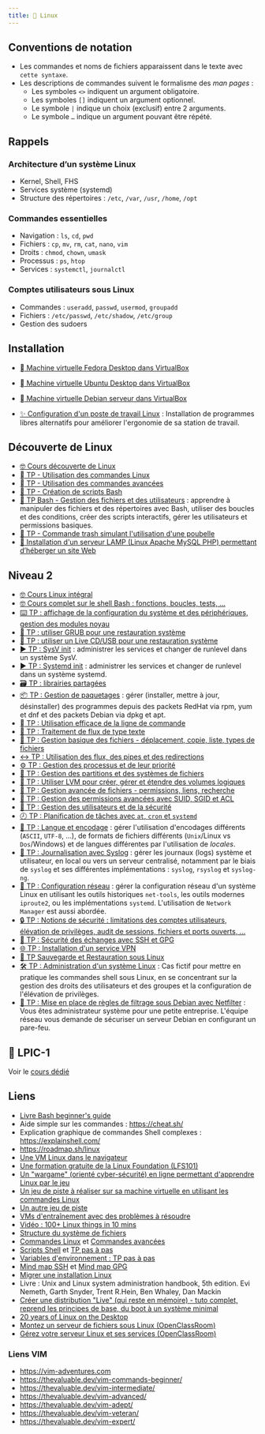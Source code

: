 ```yaml
---
title: 🐧 Linux
---
```


## Conventions de notation

- Les commandes et noms de fichiers apparaissent dans le texte avec `cette syntaxe`.
- Les descriptions de commandes suivent le formalisme des _man pages_ :
  - Les symboles `<>` indiquent un argument obligatoire.
  - Les symboles `[]` indiquent un argument optionnel.  
  - Le symbole `|` indique un choix (exclusif) entre 2 arguments.
  - Le symbole `…` indique un argument pouvant être répété.

## Rappels

### Architecture d’un système Linux

- Kernel, Shell, FHS
- Services système (systemd)
- Structure des répertoires : `/etc`, `/var`, `/usr`, `/home`, `/opt`

### Commandes essentielles

- Navigation : `ls`, `cd`, `pwd`
- Fichiers : `cp`, `mv`, `rm`, `cat`, `nano`, `vim`
- Droits : `chmod`, `chown`, `umask`
- Processus : `ps`, `htop`
- Services : `systemctl`, `journalctl`

### Comptes utilisateurs sous Linux

- Commandes : `useradd`, `passwd`, `usermod`, `groupadd`
- Fichiers : `/etc/passwd`, `/etc/shadow`, `/etc/group`
- Gestion des sudoers

## Installation

- [󰣛 Machine virtuelle Fedora Desktop dans VirtualBox](/cours/linux/installation/tp-installation-vbox-fedora-workstation)
- [󰕈 Machine virtuelle Ubuntu Desktop dans VirtualBox](/cours/linux/installation/tp-installation-vbox-ubuntu-workstation)
- [󰣚  Machine virtuelle Debian serveur dans VirtualBox](/cours/linux/installation/tp-installation-vbox-debian-server)

- [✨ Configuration d'un poste de travail Linux](/cours/linux/installation/tp-env-dev) : Installation de programmes libres alternatifs pour améliorer l'ergonomie de sa station de travail.

## Découverte de Linux

- [🤓 Cours découverte de Linux](/cours/linux/linux-cours-niveau1)
- [  TP - Utilisation des commandes Linux](/cours/linux/tp-commandes_linux)
- [  TP - Utilisation des commandes avancées](/cours/linux/tp-commandes_avancees)
- [📜 TP - Création de scripts Bash](/cours/linux/tp-scripts_bash)
- [📜 TP Bash - Gestion des fichiers et des utilisateurs](/cours/linux/tp-script) : apprendre à manipuler des fichiers et des répertoires avec Bash, utiliser des boucles et des conditions, créer des scripts interactifs, gérer les utilisateurs et permissions basiques.
- [🚮 TP - Commande trash simulant l'utilisation d'une poubelle](/cours/linux/tp-trash)
- [🔦 Installation d'un serveur LAMP (Linux Apache MySQL PHP) permettant d’héberger un site Web](/cours/linux/projet_lamp)

## Niveau 2

- [🤓 Cours Linux intégral](/cours/linux/cours-full)
- [🤓 Cours complet sur le shell Bash : fonctions, boucles, tests, …](/cours/linux/cours-shell)
- [⌨️ TP : affichage de la configuration du système et des périphériques, gestion des modules noyau](/cours/linux/tp-systeme)
- [📀 TP : utiliser GRUB pour une restauration système](/cours/linux/tp-grub)
- [📀 TP : utiliser un Live CD/USB pour une restauration système](/cours/linux/tp-rescue)
- [▶️ TP : SysV init](/cours/linux/tp-sysv) : administrer les services et changer de runlevel dans un système SysV.
- [▶️ TP : Systemd init](/cours/linux/tp-systemd) : administrer les services et changer de runlevel dans un système systemd.
- [🗃️ TP : librairies partagées](/cours/linux/tp-shared-lib)
- [📦 TP : Gestion de paquetages](/cours/linux/tp-rpm-apt) : gérer (installer, mettre à jour, désinstaller) des programmes depuis des packets RedHat via rpm, yum et dnf et des packets Debian via dpkg et apt.
- [  TP : Utilisation efficace de la ligne de commande](/cours/linux/tp-ligne-commande)
- [📃 TP : Traitement de flux de type texte](/cours/linux/tp-texte)
- [📂 TP : Gestion basique des fichiers - déplacement, copie, liste, types de fichiers](/cours/linux/tp-fichiers)
- [↔️ TP : Utilisation des flux, des pipes et des redirections ](/cours/linux/tp-redirections)
- [⚙️ TP : Gestion des processus et de leur priorité](/cours/linux/tp-process)
- [💽 TP : Gestion des partitions et des systèmes de fichiers](/cours/linux/tp-partitions)
- [💽 TP : Utiliser LVM pour créer, gérer et étendre des volumes logiques](/cours/linux/tp-lvm)
- [📁 TP : Gestion avancée de fichiers - permissions, liens, recherche](/cours/linux/tp-fichiers-avance)
- [🔐 TP : Gestion des permissions avancées avec SUID, SGID et ACL](/cours/linux/tp-droits-avance)
- [👥 TP : Gestion des utilisateurs et de la sécurité](/cours/linux/tp-utilisateurs)
- [🕗 TP : Planification de tâches avec `at`, `cron` et `systemd`](/cours/linux/tp-cron)
- [📨 TP : Langue et encodage](/cours/linux/tp-lang) : gérer l'utilisation d'encodages différents (`ASCII`, `UTF-8`, …), de formats de fichiers différents (`Unix`/Linux vs `Dos`/Windows) et de langues différentes par l'utilisation de _locales_.
- [📜 TP : Journalisation avec Syslog](/cours/linux/tp-syslog) : gérer les journaux (logs) système et utilisateur, en local ou vers un serveur centralisé, notamment par le biais de `syslog` et ses différentes implémentations : `syslog`, `rsyslog` et `syslog-ng`.
- [📡 TP : Configuration réseau](/cours/linux/tp-network) : gérer la configuration réseau d'un système Linux en utilisant les outils historiques `net-tools`, les outils modernes `iproute2`, ou les implémentations `systemd`. L'utilisation de `Network Manager` est aussi abordée.
- [🔒 TP : Notions de sécurité : limitations des comptes utilisateurs, élévation de privilèges, audit de sessions, fichiers et ports ouverts, …](/cours/linux/tp-security)
- [🔐 TP : Sécurité des échanges avec SSH et GPG](/cours/linux/tp-ssh-gpg)
- [🌐 TP : Installation d'un service VPN](/cours/linux/tp-vpn)
- [💾 TP Sauvegarde et Restauration sous Linux](/cours/linux/tp-backup)
- [🛠️ TP : Administration d'un système Linux](/cours/linux/tp-admin-technova) : Cas fictif pour mettre en pratique les commandes shell sous Linux, en se concentrant sur la gestion des droits des utilisateurs et des groupes et la configuration de l'élévation de privilèges.
- [🔐 TP : Mise en place de règles de filtrage sous Debian avec Netfilter](/cours/linux/projet-netfilter) : Vous êtes administrateur système pour une petite entreprise. L'équipe réseau vous demande de sécuriser un serveur Debian en configurant un pare-feu.

## 🔗 LPIC-1

Voir le [cours dédié](/esgi/b3/lpic-1)

## Liens

- [Livre Bash beginner's guide](https://ftp.traduc.org/doc-vf/guides/Bash-Beginners-Guide/)
- Aide simple sur les commandes : <https://cheat.sh/>
- Explication graphique de commandes Shell complexes : <https://explainshell.com/>
- <https://roadmap.sh/linux>
- [Une VM Linux dans le navigateur](https://webvm.io/)
- [Une formation gratuite de la Linux Foundation (LFS101)](https://training.linuxfoundation.org/training/introduction-to-linux/)
- [Un "wargame" (orienté cyber-sécurité) en ligne permettant d'apprendre Linux par le jeu](https://overthewire.org/wargames/bandit/)
- [Un jeu de piste à réaliser sur sa machine virtuelle en utilisant les commandes Linux](https://github.com/veltman/clmystery)
- [Un autre jeu de piste](https://github.com/phyver/GameShell)
- [VMs d'entraînement avec des problèmes à résoudre](https://sadservers.com/)
- [Vidéo : 100+ Linux things in 10 mins](https://youtube.com/watch?v=LKCVKw9CzFo)
- [Structure du système de fichiers](https://www.zdnet.fr/pratique/linux-la-structure-du-systeme-de-fichiers-expliquee-397880.htm)
- [Commandes Linux](https://blog.stephane-robert.info/docs/admin-serveurs/linux/commandes/) et [Commandes avancées](https://blog.stephane-robert.info/docs/admin-serveurs/linux/commandes-avancees/)
- [Scripts Shell](https://linux.goffinet.org/administration/scripts-shell/) et [TP pas à pas](https://systemes.gricad-pages.univ-grenoble-alpes.fr/www-unix/avance/seance1-2-script-sh-pas-a-pas/tp-pas-a-pas.pdf)
- [Variables d'environnement : TP pas à pas](https://systemes.gricad-pages.univ-grenoble-alpes.fr/www-unix/avance/seance4-varenv-pas-a-pas/tp-pas-a-pas-varenv.pdf)
- [Mind map SSH](https://www.formation-lpi.com/Mind-Map-SSH.html) et [Mind map GPG](https://www.formation-lpi.com/Mind-Map-gpg.html)
- [Migrer une installation Linux](https://www.antoinefi.net/index.php/2025/01/29/migrer-une-installation-linux/)
- Livre : Unix and Linux system administration handbook, 5th edition. Evi Nemeth, Garth Snyder, Trent R.Hein, Ben Whaley, Dan Mackin
- [Créer une distribution "Live" (qui reste en mémoire) - tuto complet, reprend les principes de base, du boot à un système minimal](https://zestedesavoir.com/tutoriels/268/creer-son-premier-rim-linux/)
- [20 years of Linux on the Desktop](https://ploum.net/2024-10-20-20years-linux-desktop-part1.html)
- [Montez un serveur de fichiers sous Linux (OpenClassRoom)](https://openclassrooms.com/fr/courses/2356316-montez-un-serveur-linux-et-ses-services)
- [Gérez votre serveur Linux et ses services (OpenClassRoom)](https://openclassrooms.com/fr/courses/1733551-gerez-votre-serveur-linux-et-ses-services)

### Liens VIM

- <https://vim-adventures.com>
- <https://thevaluable.dev/vim-commands-beginner/>
- <https://thevaluable.dev/vim-intermediate/>
- <https://thevaluable.dev/vim-advanced/>
- <https://thevaluable.dev/vim-adept/>
- <https://thevaluable.dev/vim-veteran/>
- <https://thevaluable.dev/vim-expert/>
